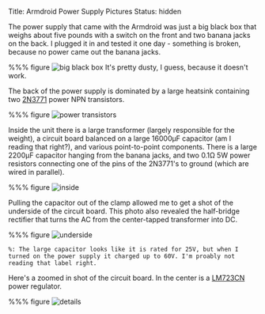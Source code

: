Title: Armdroid Power Supply Pictures
Status: hidden

The power supply that came with the Armdroid was just a big black box that weighs about five pounds with a switch on the front and two banana jacks on the back. I plugged it in and tested it one day - something is broken, because no power came out the banana jacks.

%%% figure
    ![big black box]({attach}start/power/power_front.jpg)
    It's pretty dusty, I guess, because it doesn't work.

The back of the power supply is dominated by a large heatsink containing two [2N3771](../resources/datasheets/2N3771-npn-transistor.pdf) power NPN transistors.

%%% figure
    ![power transistors]({attach}start/power/power_back.jpg)

Inside the unit there is a large transformer (largely responsible for the weight), a circuit board balanced on a large 16000&micro;F capacitor (am I reading that right?), and various point-to-point components. There is a large 2200&micro;F capacitor hanging from the banana jacks, and two 0.1&ohm; 5W power resistors connecting one of the pins of the 2N3771's to ground (which are wired in parallel).

%%% figure
    ![inside]({attach}start/power/power_inside.jpg)

Pulling the capacitor out of the clamp allowed me to get a shot of the underside of the circuit board. This photo also revealed the half-bridge rectifier that turns the AC from the center-tapped transformer into DC.

%%% figure
    ![underside]({attach}start/power/power_inside_under.jpg)

    %: The large capacitor looks like it is rated for 25V, but when I turned on the power supply it charged up to 60V. I'm proably not reading that label right.

Here's a zoomed in shot of the circuit board. In the center is a [LM723CN](../resources/datasheets/LM723CN-voltage-regulator.pdf) power regulator.

%%% figure
    ![details]({attach}start/power/power_circuit_detail.png)
